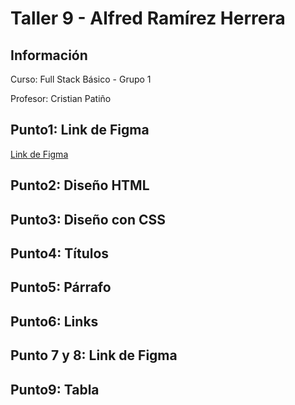 <h1>Taller 9 - Alfred Ramírez Herrera</h1>

<h2>Información</h2>
<p>Curso: Full Stack Básico - Grupo 1</p>
<p>Profesor: Cristian Patiño</p>

<h2>Punto1: Link de Figma</h2>

<a href="https://www.figma.com/file/plrvHJ0MPcVfX8iloxCUTo/Alfred-Ram%C3%ADrez-Herrera?type=design&node-id=1%3A256&mode=design&t=Y9zhyHi8LEVqeob1-1">Link de Figma</a>

<h2>Punto2: Diseño HTML</h2>
<h2>Punto3: Diseño con CSS</h2>
<h2>Punto4: Títulos</h2>
<h2>Punto5: Párrafo</h2>
<h2>Punto6: Links</h2>
<h2>Punto 7 y 8: Link de Figma</h2>
<h2>Punto9: Tabla</h2>


